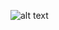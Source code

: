![alt text](https://github.com/tikrneva/Talent2017-Group6/blob/master/Week%201/Exercises/na23y.png)
